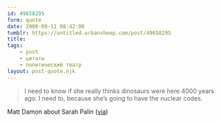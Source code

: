 ```yaml
---
id: 49658295
form: quote
date: 2008-09-11 08:42:00
tumblr: https://untitled.urbansheep.com/post/49658295
title: 
tags:
    - post
    - цитаты
    - политический театр
layout: post-quote.njk
---
```


<blockquote>
I need to know if she really thinks dinosaurs were here 4000 years ago. I need to, because she&rsquo;s going to have the nuclear codes.
</blockquote>

Matt Damon about Sarah Palin (<a href="http://friendfeed.com/e/acae5551-189d-9a04-1267-4f6afd1cf9b3/Damon-I-need-to-know-if-she-really-thinks/">via</a>)
